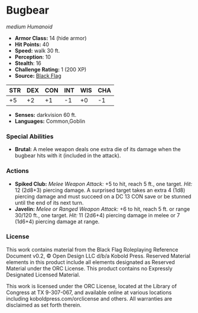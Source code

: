 # Bugbear

*medium* *Humanoid*

- **Armor Class:** 14 (hide armor)
- **Hit Points:** 40 
- **Speed:** walk 30 ft.
- **Perception**: 10
- **Stealth**: 16
- **Challenge Rating:** 1 (200 XP)
- **Source:** [Black Flag](https://koboldpress.com/kpstore/product/tovrpg-pg-mv/)

| STR | DEX | CON | INT | WIS | CHA |
| --- | --- | --- | --- | --- | --- |
| +5 | +2 | +1 | -1 | +0 | -1 |

- **Senses:** darkvision 60 ft.
- **Languages:** Common,Goblin

### Special Abilities

- **Brutal:** A melee weapon deals one extra die of its damage when the bugbear hits with it (included in the attack).

### Actions

- **Spiked Club:** _Melee Weapon Attack:_ +5 to hit, reach 5 ft., one target. _Hit:_ 12 (2d8+3) piercing damage. A surprised target takes an extra 4 (1d8) piercing damage and must succeed on a DC 13 CON save or be stunned until the end of its next turn.
- **Javelin:** _Melee or Ranged Weapon Attack:_ +6 to hit, reach 5 ft. or range 30/120 ft., one target. _Hit:_ 11 (2d6+4) piercing damage in melee or 7 (1d6+4) piercing damage at range.


### License

This work contains material from the Black Flag Roleplaying Reference Document v0.2, © Open Design LLC d/b/a Kobold Press. Reserved Material elements in this product include all elements designated as Reserved Material under the ORC License. This product contains no Expressly Designated Licensed Material.

This work is licensed under the ORC License, located at the Library of Congress at TX 9-307-067, and available online at various locations including koboldpress.com/orclicense and others. All warranties are disclaimed as set forth therein.
